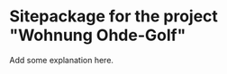 Sitepackage for the project "Wohnung Ohde-Golf"
==============================================================

Add some explanation here.
